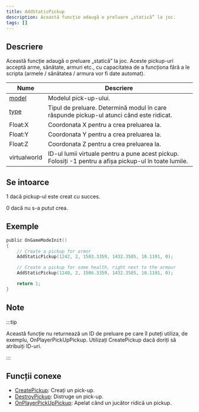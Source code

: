 ```yaml
---
title: AddStaticPickup
description: Această funcție adaugă o preluare „statică” la joc.
tags: []
---
```


## Descriere

Această funcție adaugă o preluare „statică” la joc. Aceste pickup-uri acceptă arme, sănătate, armuri etc., cu capacitatea de a funcționa fără a le scripta (armele / sănătatea / armura vor fi date automat).

| Nume                                | Descriere                                                                         |
| ----------------------------------- | ----------------------------------------------------------------------------------- |
| [model](../resources/pickupids.md)  | Modelul pick-up-ului. |
| [type](../resources/pickuptypes.md) | Tipul de preluare. Determină modul în care răspunde pickup-ul atunci când este ridicat. |
| Float:X                             | Coordonata X pentru a crea preluarea la. |
| Float:Y                             | Coordonata Y pentru a crea preluarea la. |
| Float:Z                             | Coordonata Z pentru a crea preluarea la. |
| virtualworld                        | ID-ul lumii virtuale pentru a pune acest pickup. Folosiți -1 pentru a afișa pickup-ul în toate lumile. |

## Se intoarce

1 dacă pickup-ul este creat cu succes.

0 dacă nu s-a putut crea.

## Exemple

```c
public OnGameModeInit()
{
    // Create a pickup for armor
    AddStaticPickup(1242, 2, 1503.3359, 1432.3585, 10.1191, 0);

    // Create a pickup for some health, right next to the armour
    AddStaticPickup(1240, 2, 1506.3359, 1432.3585, 10.1191, 0);

    return 1;
}
```

## Note

:::tip

Această funcție nu returnează un ID de preluare pe care îl puteți utiliza, de exemplu, OnPlayerPickUpPickup. Utilizați CreatePickup dacă doriți să atribuiți ID-uri.

:::

## Funcții conexe

- [CreatePickup](CreatePickup.md): Creați un pick-up.
- [DestroyPickup](DestroyPickup.md):   Distruge un pick-up.
- [OnPlayerPickUpPickup](../callbacks/OnPlayerPickUpPickup.md): Apelat când un jucător ridică un pickup.
